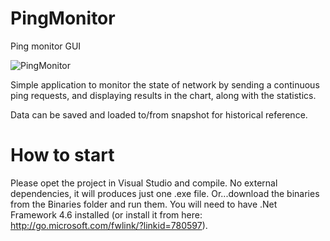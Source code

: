 # PingMonitor
Ping monitor GUI

![PingMonitor](https://github.com/mirano-galijasevic/pingmonitor/pingmonitor.png)

Simple application to monitor the state of network by sending a continuous ping requests, and displaying results in the chart, along with the statistics.

Data can be saved and loaded to/from snapshot for historical reference.

# How to start
Please opet the project in Visual Studio and compile. No external dependencies, it will produces just one .exe file.
Or...download the binaries from the Binaries folder and run them. You will need to have .Net Framework 4.6 installed (or install it from here: http://go.microsoft.com/fwlink/?linkid=780597).
